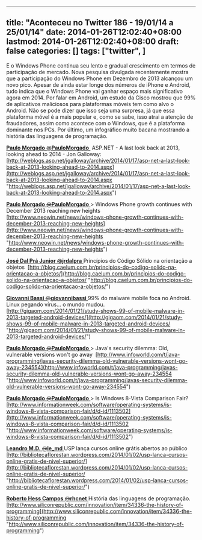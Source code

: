 
---
title: "Aconteceu no Twitter 186 - 19/01/14 a 25/01/14"
date: 2014-01-26T12:02:40+08:00
lastmod: 2014-01-26T12:02:40+08:00
draft: false
categories: []
tags: ["twitter", ]
---


E o Windows Phone continua seu lento e gradual crescimento em termos de participação de mercado. Nova pesquisa divulgada recentemente mostra que a participação do Windows Phone em Dezembro de 2013 alcançou um novo pico. Apesar de ainda estar longe dos números de iPhone e Android, tudo indica que o Windows Phone vai ganhar espaço mais significativo agora em 2014. Por falar em Android, um estudo da Cisco mostrou que 99% de aplicativos maliciosos para plataformas móveis tem como alvo o Android. Não se pode dizer que isso seja uma surpresa, já que essa plataforma móvel é a mais popular e, como se sabe, isso atrai a atenção de fraudadores, assim como acontece com o Windows, que é a plataforma dominante nos PCs. Por último, um infográfico muito bacana mostrando a história das linguagens de programação.

[**Paulo Morgado** ‏<s>@</s>**PauloMorgado** ](https://twitter.com/PauloMorgado) ASP.NET - A last look back at 2013, looking ahead to 2014 - Jon Galloway:  [http://weblogs.asp.net/jgalloway/archive/2014/01/17/asp-net-a-last-look-back-at-2013-looking-ahead-to-2014.aspx](http://weblogs.asp.net/jgalloway/archive/2014/01/17/asp-net-a-last-look-back-at-2013-looking-ahead-to-2014.aspx "http://weblogs.asp.net/jgalloway/archive/2014/01/17/asp-net-a-last-look-back-at-2013-looking-ahead-to-2014.aspx")   

[**Paulo Morgado** ‏<s>@</s>**PauloMorgado** ](https://twitter.com/PauloMorgado) > Windows Phone growth continues with December 2013 reaching new heights [http://www.neowin.net/news/windows-phone-growth-continues-with-december-2013-reaching-new-heights](http://www.neowin.net/news/windows-phone-growth-continues-with-december-2013-reaching-new-heights "http://www.neowin.net/news/windows-phone-growth-continues-with-december-2013-reaching-new-heights")   

[**José Dal Prá Junior** ‏<s>@</s>**jrdalpra** ](https://twitter.com/jrdalpra) Princípios do Código Sólido na orientação a objetos  [http://blog.caelum.com.br/principios-do-codigo-solido-na-orientacao-a-objetos/](http://blog.caelum.com.br/principios-do-codigo-solido-na-orientacao-a-objetos/ "http://blog.caelum.com.br/principios-do-codigo-solido-na-orientacao-a-objetos/")   

[**Giovanni Bassi** ‏<s>@</s>**giovannibassi** ](https://twitter.com/giovannibassi) 99% do malware mobile foca no Android. Linux pegando vírus... o mundo mudou. [http://gigaom.com/2014/01/21/study-shows-99-of-mobile-malware-in-2013-targeted-android-devices/](http://gigaom.com/2014/01/21/study-shows-99-of-mobile-malware-in-2013-targeted-android-devices/ "http://gigaom.com/2014/01/21/study-shows-99-of-mobile-malware-in-2013-targeted-android-devices/")   

[**Paulo Morgado** ‏<s>@</s>**PauloMorgado** ](https://twitter.com/PauloMorgado) > Java's security dilemma: Old, vulnerable versions won't go away  [http://www.infoworld.com/t/java-programming/javas-security-dilemma-old-vulnerable-versions-wont-go-away-234554](http://www.infoworld.com/t/java-programming/javas-security-dilemma-old-vulnerable-versions-wont-go-away-234554 "http://www.infoworld.com/t/java-programming/javas-security-dilemma-old-vulnerable-versions-wont-go-away-234554")   

[**Paulo Morgado** ‏<s>@</s>**PauloMorgado** ](https://twitter.com/PauloMorgado) > Is Windows 8-Vista Comparison Fair? [http://www.informationweek.com/software/operating-systems/is-windows-8-vista-comparison-fair/d/d-id/1113502](http://www.informationweek.com/software/operating-systems/is-windows-8-vista-comparison-fair/d/d-id/1113502 "http://www.informationweek.com/software/operating-systems/is-windows-8-vista-comparison-fair/d/d-id/1113502")   

[**Leandro M.D.** ‏<s>@</s>**le_md** ](https://twitter.com/le_md) USP lança cursos online grátis abertos ao público [http://bibliotecaflorestan.wordpress.com/2014/01/02/usp-lanca-cursos-online-gratis-de-nivel-superior/](http://bibliotecaflorestan.wordpress.com/2014/01/02/usp-lanca-cursos-online-gratis-de-nivel-superior/ "http://bibliotecaflorestan.wordpress.com/2014/01/02/usp-lanca-cursos-online-gratis-de-nivel-superior/")   

[**Roberto Hess Campos** ‏<s>@</s>**rhcnet** ](https://twitter.com/rhcnet) História das linguagens de programação. [http://www.siliconrepublic.com/innovation/item/34336-the-history-of-programming](http://www.siliconrepublic.com/innovation/item/34336-the-history-of-programming "http://www.siliconrepublic.com/innovation/item/34336-the-history-of-programming")

